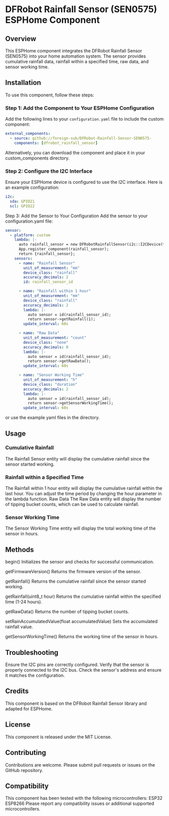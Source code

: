 # DFRobot Rainfall Sensor (SEN0575) ESPHome Component

## Overview

This ESPHome component integrates the DFRobot Rainfall Sensor (SEN0575) into your home automation system. The sensor provides cumulative rainfall data, rainfall within a specified time, raw data, and sensor working time.

## Installation

To use this component, follow these steps:

### Step 1: Add the Component to Your ESPHome Configuration

Add the following lines to your `configuration.yaml` file to include the custom component:

```yaml
external_components:
  - source: github://foreign-sub/DFRobot-Rainfall-Sensor-SEN0575-
    components: [dfrobot_rainfall_sensor]
```

Alternatively, you can download the component and place it in your custom_components directory.

### Step 2: Configure the I2C Interface

Ensure your ESPHome device is configured to use the I2C interface. Here is an example configuration:

```yaml
i2c:
  sda: GPIO21
  scl: GPIO22
```

Step 3: Add the Sensor to Your Configuration
Add the sensor to your configuration.yaml file:

```yaml
sensor:
  - platform: custom
    lambda: |-
      auto rainfall_sensor = new DFRobotRainfallSensor(i2c::I2CDevice(*this), 0x1D);
      App.register_component(rainfall_sensor);
      return {rainfall_sensor};
    sensors:
      - name: "Rainfall Sensor"
        unit_of_measurement: "mm"
        device_class: "rainfall"
        accuracy_decimals: 2
        id: rainfall_sensor_id

      - name: "Rainfall within 1 hour"
        unit_of_measurement: "mm"
        device_class: "rainfall"
        accuracy_decimals: 2
        lambda: |-
          auto sensor = id(rainfall_sensor_id);
          return sensor->getRainfall(1);
        update_interval: 60s

      - name: "Raw Data"
        unit_of_measurement: "count"
        device_class: "none"
        accuracy_decimals: 0
        lambda: |-
          auto sensor = id(rainfall_sensor_id);
          return sensor->getRawData();
        update_interval: 60s

      - name: "Sensor Working Time"
        unit_of_measurement: "h"
        device_class: "duration"
        accuracy_decimals: 2
        lambda: |-
          auto sensor = id(rainfall_sensor_id);
          return sensor->getSensorWorkingTime();
        update_interval: 60s
```

or use the example yaml files in the directory.

## Usage

### Cumulative Rainfall

The Rainfall Sensor entity will display the cumulative rainfall since the sensor started working.

### Rainfall within a Specified Time

The Rainfall within 1 hour entity will display the cumulative rainfall within the last hour. You can adjust the time period by changing the hour parameter in the lambda function.
Raw Data
The Raw Data entity will display the number of tipping bucket counts, which can be used to calculate rainfall.

### Sensor Working Time

The Sensor Working Time entity will display the total working time of the sensor in hours.

## Methods

begin()
Initializes the sensor and checks for successful communication.

getFirmwareVersion()
Returns the firmware version of the sensor.

getRainfall()
Returns the cumulative rainfall since the sensor started working.

getRainfall(uint8_t hour)
Returns the cumulative rainfall within the specified time (1-24 hours).

getRawData()
Returns the number of tipping bucket counts.

setRainAccumulatedValue(float accumulatedValue)
Sets the accumulated rainfall value.

getSensorWorkingTime()
Returns the working time of the sensor in hours.

## Troubleshooting

Ensure the I2C pins are correctly configured.
Verify that the sensor is properly connected to the I2C bus.
Check the sensor's address and ensure it matches the configuration.

## Credits

This component is based on the DFRobot Rainfall Sensor library and adapted for ESPHome.

## License

This component is released under the MIT License.

## Contributing

Contributions are welcome. Please submit pull requests or issues on the GitHub repository.

## Compatibility

This component has been tested with the following microcontrollers:
ESP32
ESP8266
Please report any compatibility issues or additional supported microcontrollers.